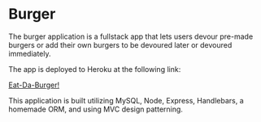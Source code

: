 # Burger

The burger application is a fullstack app that lets users devour pre-made burgers or add their own burgers to be devoured later or devoured immediately.

The app is deployed to Heroku at the following link: 

[Eat-Da-Burger!](https://glacial-reaches-74354.herokuapp.com/burgers)

This application is built utilizing MySQL, Node, Express, Handlebars, a homemade ORM, and using MVC design patterning.
